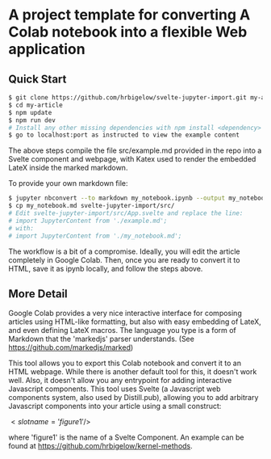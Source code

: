 # A project template for converting A Colab notebook into a flexible Web application

## Quick Start

```bash
$ git clone https://github.com/hrbigelow/svelte-jupyter-import.git my-article
$ cd my-article
$ npm update
$ npm run dev
# Install any other missing dependencies with npm install <dependency>
$ go to localhost:port as instructed to view the example content
```

The above steps compile the file src/example.md provided in the
repo into a Svelte component and webpage, with Katex used to render the
embedded LateX inside the marked markdown.

To provide your own markdown file:

```bash
$ jupyter nbconvert --to markdown my_notebook.ipynb --output my_notebook.md
$ cp my_notebook.md svelte-jupyter-import/src/
# Edit svelte-jupyter-import/src/App.svelte and replace the line:
# import JupyterContent from './example.md';
# with:
# import JupyterContent from './my_notebook.md'; 
```

The workflow is a bit of a compromise.  Ideally, you will edit the article
completely in Google Colab.  Then, once you are ready to convert it to HTML,
save it as ipynb locally, and follow the steps above.

## More Detail

Google Colab provides a very nice interactive interface for composing articles
using HTML-like formatting, but also with easy embedding of LateX, and even
defining LateX macros.  The language you type is a form of Markdown that the
'markedjs' parser understands.  (See https://github.com/markedjs/marked)

This tool allows you to export this Colab notebook and convert it to an HTML
webpage.  While there is another default tool for this, it doesn't work well.
Also, it doesn't allow you any entrypoint for adding interactive Javascript
components.  This tool uses Svelte (a Javascript web components system, also
used by Distill.pub), allowing you to add arbitrary Javascript components into
your article using a small construct:

${<slot name='figure1' />}$

where 'figure1' is the name of a Svelte Component.  An example can be found at
https://github.com/hrbigelow/kernel-methods.

